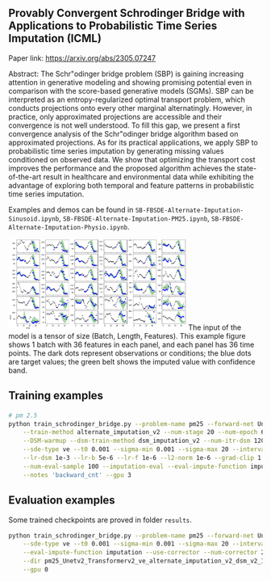 ## Provably Convergent Schrodinger Bridge with Applications to Probabilistic Time Series Imputation (ICML)

Paper link: https://arxiv.org/abs/2305.07247

Abstract: The Schr\"odinger bridge problem (SBP) is gaining increasing attention in generative modeling and showing promising potential even in comparison with the score-based generative models (SGMs). SBP can be interpreted as an entropy-regularized optimal transport problem, which conducts projections onto every other marginal alternatingly. However, in practice, only approximated projections are accessible and their convergence is not well understood. To fill this gap, we present a first convergence analysis of the Schr\"odinger bridge algorithm based on approximated projections. As for its practical applications, we apply SBP to probabilistic time series imputation by generating missing values conditioned on observed data. We show that optimizing the transport cost improves the performance and the proposed algorithm achieves the state-of-the-art result in healthcare and environmental data while exhibiting the advantage of exploring both temporal and feature patterns in probabilistic time series imputation.

Examples and demos can be found in `SB-FBSDE-Alternate-Imputation-Sinusoid.ipynb`, `SB-FBSDE-Alternate-Imputation-PM25.ipynb`, `SB-FBSDE-Alternate-Imputation-Physio.ipynb`.

<img src="./figure/demo.png" width=70% height=60%>
The input of the model is a tensor of size (Batch, Length, Features).
This example figure shows 1 batch with 36 features in each panel, and each panel has 36 time points.
The dark dots represent observations or conditions; the blue dots are target values; the green belt shows the imputed value with confidence band.

## Training examples
```bash
# pm 2.5
python train_schrodinger_bridge.py --problem-name pm25 --forward-net Unetv2 --backward-net Transformerv2 \
    --train-method alternate_imputation_v2 --num-stage 20 --num-epoch 6 --num-itr 80 --samp-bs 1000 --train-bs-x 10 --train-bs-t 10 \
    --DSM-warmup --dsm-train-method dsm_imputation_v2 --num-itr-dsm 12000 --train-bs-x-dsm 64 --train-bs-t-dsm 1 --backward-warmup-epoch 50 \
    --sde-type ve --t0 0.001 --sigma-min 0.001 --sigma-max 20 --interval 100 \
    --lr-dsm 1e-3 --lr-b 5e-6 --lr-f 1e-6 --l2-norm 1e-6 --grad-clip 1 --lr-step 300 \
    --num-eval-sample 100 --imputation-eval --eval-impute-function imputation \
    --notes 'backward_cnt' --gpu 3
```


## Evaluation examples
Some trained checkpoints are proved in folder `results`.
```bash
python train_schrodinger_bridge.py --problem-name pm25 --forward-net Unetv2 --backward-net Transformerv2 --train-method evaluation \
    --sde-type ve --t0 0.001 --sigma-min 0.001 --sigma-max 20 --interval 100 \
    --eval-impute-function imputation --use-corrector --num-corrector 2 --snr 0.04 \
    --dir pm25_Unetv2_Transformerv2_ve_alternate_imputation_v2_dsm_v2_10_12_2022_095150_ICML_eg/ --ckpt-file stage_19_fb.npz \
    --gpu 0
```